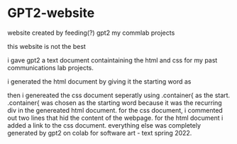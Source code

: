 # GPT2-website
website created by feeding(?) gpt2 my commlab projects 

this website is not the best

i gave gpt2 a text document containtaining the html and css for my past communications lab projects.

i generated the html document by giving it the starting word as <html> 

then i genereated the css document seperatly using .container{ as the start. .container{ was chosen as the starting word because it was the recurring div in the genereated html document. 
for the css document, i commented out two lines that hid the content of the webpage. 
for the html document i added a link to the css document.
everything else was completely generated by gpt2 on colab for software art - text spring 2022. 
